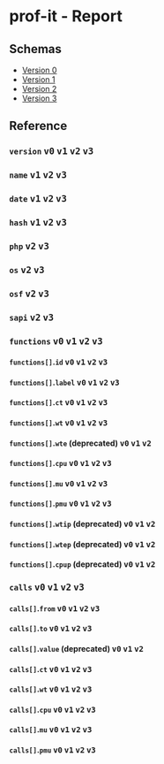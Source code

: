 # prof-it - Report

## Schemas

* [Version 0](assets/schema-version-0.json)
* [Version 1](assets/schema-version-1.json)
* [Version 2](assets/schema-version-2.json)
* [Version 3](assets/schema-version-3.json)

## Reference

### `version` <kbd>v0</kbd> <kbd>v1</kbd> <kbd>v2</kbd> <kbd>v3</kbd>

### `name` <kbd>v1</kbd> <kbd>v2</kbd> <kbd>v3</kbd>

### `date` <kbd>v1</kbd> <kbd>v2</kbd> <kbd>v3</kbd>

### `hash` <kbd>v1</kbd> <kbd>v2</kbd> <kbd>v3</kbd>

### `php` <kbd>v2</kbd> <kbd>v3</kbd>

### `os` <kbd>v2</kbd> <kbd>v3</kbd>

### `osf` <kbd>v2</kbd> <kbd>v3</kbd>

### `sapi` <kbd>v2</kbd> <kbd>v3</kbd>

### `functions` <kbd>v0</kbd> <kbd>v1</kbd> <kbd>v2</kbd> <kbd>v3</kbd>

#### `functions[]`.`id` <kbd>v0</kbd> <kbd>v1</kbd> <kbd>v2</kbd> <kbd>v3</kbd>

#### `functions[]`.`label` <kbd>v0</kbd> <kbd>v1</kbd> <kbd>v2</kbd> <kbd>v3</kbd>

#### `functions[]`.`ct` <kbd>v0</kbd> <kbd>v1</kbd> <kbd>v2</kbd> <kbd>v3</kbd>

#### `functions[]`.`wt` <kbd>v0</kbd> <kbd>v1</kbd> <kbd>v2</kbd> <kbd>v3</kbd>

#### `functions[]`.`wte` **(deprecated)** <kbd>v0</kbd> <kbd>v1</kbd> <kbd>v2</kbd>

#### `functions[]`.`cpu` <kbd>v0</kbd> <kbd>v1</kbd> <kbd>v2</kbd> <kbd>v3</kbd>

#### `functions[]`.`mu` <kbd>v0</kbd> <kbd>v1</kbd> <kbd>v2</kbd> <kbd>v3</kbd>

#### `functions[]`.`pmu` <kbd>v0</kbd> <kbd>v1</kbd> <kbd>v2</kbd> <kbd>v3</kbd>

#### `functions[]`.`wtip` **(deprecated)** <kbd>v0</kbd> <kbd>v1</kbd> <kbd>v2</kbd>

#### `functions[]`.`wtep` **(deprecated)** <kbd>v0</kbd> <kbd>v1</kbd> <kbd>v2</kbd>

#### `functions[]`.`cpup` **(deprecated)** <kbd>v0</kbd> <kbd>v1</kbd> <kbd>v2</kbd>

### `calls` <kbd>v0</kbd> <kbd>v1</kbd> <kbd>v2</kbd> <kbd>v3</kbd>

#### `calls[]`.`from` <kbd>v0</kbd> <kbd>v1</kbd> <kbd>v2</kbd> <kbd>v3</kbd>

#### `calls[]`.`to` <kbd>v0</kbd> <kbd>v1</kbd> <kbd>v2</kbd> <kbd>v3</kbd>

#### `calls[]`.`value` **(deprecated)** <kbd>v0</kbd> <kbd>v1</kbd> <kbd>v2</kbd>

#### `calls[]`.`ct` <kbd>v0</kbd> <kbd>v1</kbd> <kbd>v2</kbd> <kbd>v3</kbd>

#### `calls[]`.`wt` <kbd>v0</kbd> <kbd>v1</kbd> <kbd>v2</kbd> <kbd>v3</kbd>

#### `calls[]`.`cpu` <kbd>v0</kbd> <kbd>v1</kbd> <kbd>v2</kbd> <kbd>v3</kbd>

#### `calls[]`.`mu` <kbd>v0</kbd> <kbd>v1</kbd> <kbd>v2</kbd> <kbd>v3</kbd>

#### `calls[]`.`pmu` <kbd>v0</kbd> <kbd>v1</kbd> <kbd>v2</kbd> <kbd>v3</kbd>
